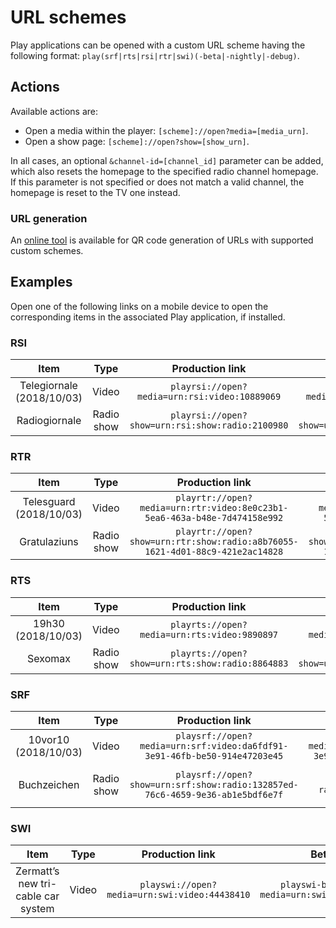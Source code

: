 # URL schemes

Play applications can be opened with a custom URL scheme having the following format: `play(srf|rts|rsi|rtr|swi)(-beta|-nightly|-debug)`.

## Actions

Available actions are:

* Open a media within the player: `[scheme]://open?media=[media_urn]`.
* Open a show page: `[scheme]://open?show=[show_urn]`.

In all cases, an optional `&channel-id=[channel_id]` parameter can be added, which also resets the homepage to the specified radio channel homepage. If this parameter is not specified or does not match a valid channel, the homepage is reset to the TV one instead.

### URL generation

An [online tool](https://play-mmf.herokuapp.com/deeplink/index.html) is available for QR code generation of URLs with supported custom schemes.

## Examples

Open one of the following links on a mobile device to open the corresponding items in the associated Play application, if installed.

### RSI

| Item | Type | Production link | Beta link | Nightly link | Debug link |
|:--:|:--:|:--:|:--:|:--:|:--:|
| Telegiornale (2018/10/03) | Video | `playrsi://open?media=urn:rsi:video:10889069` | `playrsi-beta://open?media=urn:rsi:video:10889069` | `playrsi-nightly://open?media=urn:rsi:video:10889069` | `playrsi-debug://open?media=urn:rsi:video:10889069` |
| Radiogiornale | Radio show | `playrsi://open?show=urn:rsi:show:radio:2100980` | `playrsi-beta://open?show=urn:rsi:show:radio:2100980` | `playrsi-nightly://open?show=urn:rsi:show:radio:2100980` | `playrsi-debug://open?show=urn:rsi:show:radio:2100980` |

### RTR

| Item | Type | Production link | Beta link | Nightly link | Debug link |
|:--:|:--:|:--:|:--:|:--:|:--:|
| Telesguard (2018/10/03) | Video | `playrtr://open?media=urn:rtr:video:8e0c23b1-5ea6-463a-b48e-7d474158e992` | `playrtr-beta://open?media=urn:rtr:video:8e0c23b1-5ea6-463a-b48e-7d474158e992` | `playrtr-nightly://open?media=urn:rtr:video:8e0c23b1-5ea6-463a-b48e-7d474158e992` | `playrtr-debug://open?media=urn:rtr:video:8e0c23b1-5ea6-463a-b48e-7d474158e992` |
| Gratulaziuns | Radio show | `playrtr://open?show=urn:rtr:show:radio:a8b76055-1621-4d01-88c9-421e2ac14828` | `playrtr-beta://open?show=urn:rtr:show:radio:a8b76055-1621-4d01-88c9-421e2ac14828` | `playrtr-nightly://open?show=urn:rtr:show:radio:a8b76055-1621-4d01-88c9-421e2ac14828` | `playrtr-debug://open?show=urn:rtr:show:radio:a8b76055-1621-4d01-88c9-421e2ac14828` |

### RTS

| Item | Type | Production link | Beta link | Nightly link | Debug link |
|:--:|:--:|:--:|:--:|:--:|:--:|
| 19h30 (2018/10/03) | Video | `playrts://open?media=urn:rts:video:9890897` | `playrts-beta://open?media=urn:rts:video:9890897` | `playrts-nightly://open?media=urn:rts:video:9890897` | `playrts-debug://open?urn=urn:rts:video:9890897` |
| Sexomax | Radio show | `playrts://open?show=urn:rts:show:radio:8864883` | `playrts-beta://open?show=urn:rts:show:radio:8864883` | `playrts-nightly://open?show=urn:rts:show:radio:8864883` | `playrts-debug://open?show=urn:rts:show:radio:8864883` |

### SRF

| Item | Type | Production link | Beta link | Nightly link | Debug link |
|:--:|:--:|:--:|:--:|:--:|:--:|
| 10vor10 (2018/10/03) | Video | `playsrf://open?media=urn:srf:video:da6fdf91-3e91-46fb-be50-914e47203e45` | `playsrf-beta://open?media=urn:srf:video:da6fdf91-3e91-46fb-be50-914e47203e45` | `playsrf-nightly://open?media=urn:srf:video:da6fdf91-3e91-46fb-be50-914e47203e45` | `playsrf-debug://open?media=urn:srf:video:da6fdf91-3e91-46fb-be50-914e47203e45` |
| Buchzeichen | Radio show | `playsrf://open?show=urn:srf:show:radio:132857ed-76c6-4659-9e36-ab1e5bdf6e7f` | `playsrf-beta://open?show=urn:srf:show: radio:132857ed-76c6-4659-9e36-ab1e5bdf6e7f` | `playsrf-nightly://open?show=urn:srf:show: radio:132857ed-76c6-4659-9e36-ab1e5bdf6e7f` | `playsrf-debug://open?show=urn:srf:show: radio:132857ed-76c6-4659-9e36-ab1e5bdf6e7f` |

### SWI

| Item | Type | Production link | Beta link | Nightly link | Debug link |
|:--:|:--:|:--:|:--:|:--:|:--:|
| Zermatt’s new tri-cable car system | Video | `playswi://open?media=urn:swi:video:44438410` | `playswi-beta://open?media=urn:swi:video:44438410` | `playswi-nightly://open?media=urn:swi:video:44438410` | `playswi-debug://open?media=urn:swi:video:44438410` |